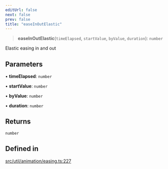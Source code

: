 ```yaml
---
editUrl: false
next: false
prev: false
title: "easeInOutElastic"
---
```


> **easeInOutElastic**(`timeElapsed`, `startValue`, `byValue`, `duration`): `number`

Elastic easing in and out

## Parameters

• **timeElapsed**: `number`

• **startValue**: `number`

• **byValue**: `number`

• **duration**: `number`

## Returns

`number`

## Defined in

[src/util/animation/easing.ts:227](https://github.com/fabricjs/fabric.js/blob/8748628df7e9de00ba77413bfc3ad9e9fe9d4f30/src/util/animation/easing.ts#L227)
